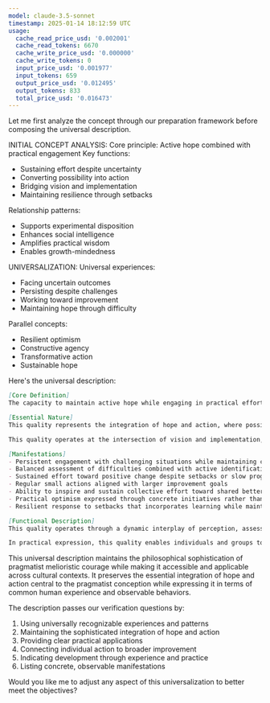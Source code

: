 ```yaml
---
model: claude-3.5-sonnet
timestamp: 2025-01-14 18:12:59 UTC
usage:
  cache_read_price_usd: '0.002001'
  cache_read_tokens: 6670
  cache_write_price_usd: '0.000000'
  cache_write_tokens: 0
  input_price_usd: '0.001977'
  input_tokens: 659
  output_price_usd: '0.012495'
  output_tokens: 833
  total_price_usd: '0.016473'
---
```


Let me first analyze the concept through our preparation framework before composing the universal description.

INITIAL CONCEPT ANALYSIS:
Core principle: Active hope combined with practical engagement
Key functions:
- Sustaining effort despite uncertainty
- Converting possibility into action
- Bridging vision and implementation
- Maintaining resilience through setbacks

Relationship patterns:
- Supports experimental disposition
- Enhances social intelligence
- Amplifies practical wisdom
- Enables growth-mindedness

UNIVERSALIZATION:
Universal experiences:
- Facing uncertain outcomes
- Persisting despite challenges
- Working toward improvement
- Maintaining hope through difficulty

Parallel concepts:
- Resilient optimism
- Constructive agency
- Transformative action
- Sustainable hope

Here's the universal description:

```markdown
[Core Definition]
The capacity to maintain active hope while engaging in practical efforts toward improvement, combining clear-eyed recognition of difficulties with sustained commitment to positive change. It manifests as the ability to work toward better possibilities while acknowledging present challenges without succumbing to either naive optimism or resigned pessimism.

[Essential Nature]
This quality represents the integration of hope and action, where possibility is approached not merely as an abstract concept but as a field for practical engagement. It differs from simple optimism by incorporating a realistic assessment of difficulties while maintaining commitment to constructive action. The courage aspect manifests not in dramatic moments but in sustained effort despite uncertainty, while the melioristic element provides direction and purpose to this courage through its focus on achievable improvement.

This quality operates at the intersection of vision and implementation, combining the ability to see positive possibilities with the willingness to engage in the practical, often challenging work of realizing them. It enables sustained constructive action in situations where outcomes are uncertain and progress is neither guaranteed nor easily measured.

[Manifestations]
- Persistent engagement with challenging situations while maintaining constructive outlook
- Balanced assessment of difficulties combined with active identification of improvement opportunities
- Sustained effort toward positive change despite setbacks or slow progress
- Regular small actions aligned with larger improvement goals
- Ability to inspire and sustain collective effort toward shared betterment
- Practical optimism expressed through concrete initiatives rather than mere positive thinking
- Resilient response to setbacks that incorporates learning while maintaining commitment

[Functional Description]
This quality operates through a dynamic interplay of perception, assessment, and action. It begins with the recognition of improvement possibilities, develops through realistic evaluation of challenges, and manifests in sustained practical engagement. The courage element provides emotional and volitional support for continued effort, while the melioristic orientation guides this effort toward achievable positive changes. This creates a self-reinforcing cycle where small successes strengthen the capacity for larger endeavors.

In practical expression, this quality enables individuals and groups to maintain constructive engagement with challenging situations over extended periods. It manifests in the ability to break down large-scale improvements into manageable steps, to persist through setbacks while learning from them, and to inspire others through demonstrated commitment to practical positive change. This quality is particularly vital in long-term projects, social change efforts, and personal development work where progress requires sustained engagement despite uncertainty.
```

This universal description maintains the philosophical sophistication of pragmatist melioristic courage while making it accessible and applicable across cultural contexts. It preserves the essential integration of hope and action central to the pragmatist conception while expressing it in terms of common human experience and observable behaviors.

The description passes our verification questions by:
1. Using universally recognizable experiences and patterns
2. Maintaining the sophisticated integration of hope and action
3. Providing clear practical applications
4. Connecting individual action to broader improvement
5. Indicating development through experience and practice
6. Listing concrete, observable manifestations

Would you like me to adjust any aspect of this universalization to better meet the objectives?